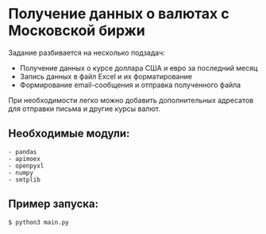# Получение данных о валютах с Московской биржи

Задание разбивается на несколько подзадач:

* Получение данных о курсе доллара США и евро за последний месяц
* Запись данных в файл Excel и их форматирование
* Формирование email-сообщения и отправка полученного файла

При необходимости легко можно добавить дополнительных адресатов для отправки письма и другие курсы валют.


## Необходимые модули:

	- pandas
	- apimoex
	- openpyxl
	- numpy
	- smtplib


## Пример запуска:
	
	$ python3 main.py


	
 